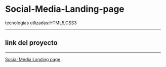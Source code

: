 # Social-Media-Landing-page
tecnologias utlizadas:HTML5,CSS3

------

 ## link del proyecto

 
------

<a href="https://xbernardoalvez66.github.io/Social-Media-Landing-page/Social-Media-Landing-page/index.html">Social Media Landing page</a>
